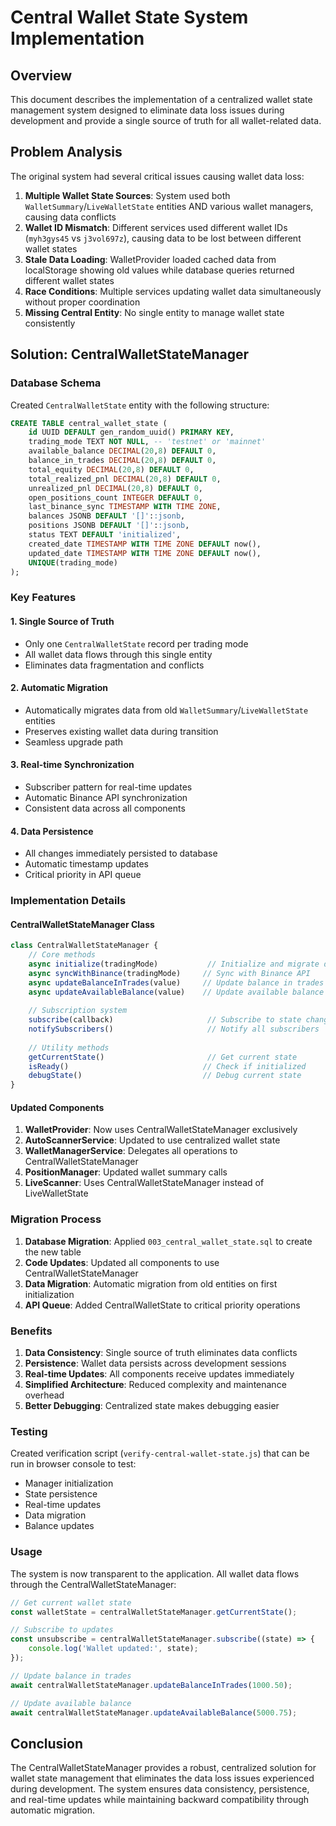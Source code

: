 # Central Wallet State System Implementation

## Overview
This document describes the implementation of a centralized wallet state management system designed to eliminate data loss issues during development and provide a single source of truth for all wallet-related data.

## Problem Analysis
The original system had several critical issues causing wallet data loss:

1. **Multiple Wallet State Sources**: System used both `WalletSummary`/`LiveWalletState` entities AND various wallet managers, causing data conflicts
2. **Wallet ID Mismatch**: Different services used different wallet IDs (`myh3gys45` vs `j3vol697z`), causing data to be lost between different wallet states
3. **Stale Data Loading**: WalletProvider loaded cached data from localStorage showing old values while database queries returned different wallet states
4. **Race Conditions**: Multiple services updating wallet data simultaneously without proper coordination
5. **Missing Central Entity**: No single entity to manage wallet state consistently

## Solution: CentralWalletStateManager

### Database Schema
Created `CentralWalletState` entity with the following structure:
```sql
CREATE TABLE central_wallet_state (
    id UUID DEFAULT gen_random_uuid() PRIMARY KEY,
    trading_mode TEXT NOT NULL, -- 'testnet' or 'mainnet'
    available_balance DECIMAL(20,8) DEFAULT 0,
    balance_in_trades DECIMAL(20,8) DEFAULT 0,
    total_equity DECIMAL(20,8) DEFAULT 0,
    total_realized_pnl DECIMAL(20,8) DEFAULT 0,
    unrealized_pnl DECIMAL(20,8) DEFAULT 0,
    open_positions_count INTEGER DEFAULT 0,
    last_binance_sync TIMESTAMP WITH TIME ZONE,
    balances JSONB DEFAULT '[]'::jsonb,
    positions JSONB DEFAULT '[]'::jsonb,
    status TEXT DEFAULT 'initialized',
    created_date TIMESTAMP WITH TIME ZONE DEFAULT now(),
    updated_date TIMESTAMP WITH TIME ZONE DEFAULT now(),
    UNIQUE(trading_mode)
);
```

### Key Features

#### 1. Single Source of Truth
- Only one `CentralWalletState` record per trading mode
- All wallet data flows through this single entity
- Eliminates data fragmentation and conflicts

#### 2. Automatic Migration
- Automatically migrates data from old `WalletSummary`/`LiveWalletState` entities
- Preserves existing wallet data during transition
- Seamless upgrade path

#### 3. Real-time Synchronization
- Subscriber pattern for real-time updates
- Automatic Binance API synchronization
- Consistent data across all components

#### 4. Data Persistence
- All changes immediately persisted to database
- Automatic timestamp updates
- Critical priority in API queue

### Implementation Details

#### CentralWalletStateManager Class
```javascript
class CentralWalletStateManager {
    // Core methods
    async initialize(tradingMode)           // Initialize and migrate data
    async syncWithBinance(tradingMode)     // Sync with Binance API
    async updateBalanceInTrades(value)     // Update balance in trades
    async updateAvailableBalance(value)    // Update available balance
    
    // Subscription system
    subscribe(callback)                     // Subscribe to state changes
    notifySubscribers()                     // Notify all subscribers
    
    // Utility methods
    getCurrentState()                       // Get current state
    isReady()                              // Check if initialized
    debugState()                           // Debug current state
}
```

#### Updated Components

1. **WalletProvider**: Now uses CentralWalletStateManager exclusively
2. **AutoScannerService**: Updated to use centralized wallet state
3. **WalletManagerService**: Delegates all operations to CentralWalletStateManager
4. **PositionManager**: Updated wallet summary calls
5. **LiveScanner**: Uses CentralWalletStateManager instead of LiveWalletState

### Migration Process

1. **Database Migration**: Applied `003_central_wallet_state.sql` to create the new table
2. **Code Updates**: Updated all components to use CentralWalletStateManager
3. **Data Migration**: Automatic migration from old entities on first initialization
4. **API Queue**: Added CentralWalletState to critical priority operations

### Benefits

1. **Data Consistency**: Single source of truth eliminates data conflicts
2. **Persistence**: Wallet data persists across development sessions
3. **Real-time Updates**: All components receive updates immediately
4. **Simplified Architecture**: Reduced complexity and maintenance overhead
5. **Better Debugging**: Centralized state makes debugging easier

### Testing

Created verification script (`verify-central-wallet-state.js`) that can be run in browser console to test:
- Manager initialization
- State persistence
- Real-time updates
- Data migration
- Balance updates

### Usage

The system is now transparent to the application. All wallet data flows through the CentralWalletStateManager:

```javascript
// Get current wallet state
const walletState = centralWalletStateManager.getCurrentState();

// Subscribe to updates
const unsubscribe = centralWalletStateManager.subscribe((state) => {
    console.log('Wallet updated:', state);
});

// Update balance in trades
await centralWalletStateManager.updateBalanceInTrades(1000.50);

// Update available balance
await centralWalletStateManager.updateAvailableBalance(5000.75);
```

## Conclusion

The CentralWalletStateManager provides a robust, centralized solution for wallet state management that eliminates the data loss issues experienced during development. The system ensures data consistency, persistence, and real-time updates while maintaining backward compatibility through automatic migration.
